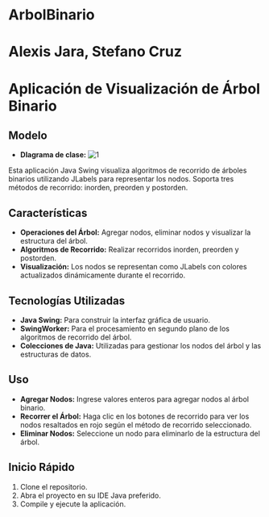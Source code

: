 # ArbolBinario
# Alexis Jara, Stefano Cruz

# Aplicación de Visualización de Árbol Binario

## Modelo
- **DIagrama de clase:**
![1](https://github.com/DavosJar/ArbolBinario/assets/166522585/686e188e-e949-43e8-82cc-5d6c19241270)

Esta aplicación Java Swing visualiza algoritmos de recorrido de árboles binarios utilizando JLabels para representar los nodos.
Soporta tres métodos de recorrido: inorden, preorden y postorden.

## Características

- **Operaciones del Árbol:** Agregar nodos, eliminar nodos y visualizar la estructura del árbol.
- **Algoritmos de Recorrido:** Realizar recorridos inorden, preorden y postorden.
- **Visualización:** Los nodos se representan como JLabels con colores actualizados dinámicamente durante el recorrido.

## Tecnologías Utilizadas

- **Java Swing:** Para construir la interfaz gráfica de usuario.
- **SwingWorker:** Para el procesamiento en segundo plano de los algoritmos de recorrido del árbol.
- **Colecciones de Java:** Utilizadas para gestionar los nodos del árbol y las estructuras de datos.

## Uso

- **Agregar Nodos:** Ingrese valores enteros para agregar nodos al árbol binario.
- **Recorrer el Árbol:** Haga clic en los botones de recorrido para ver los nodos resaltados en rojo según el método de recorrido seleccionado.
- **Eliminar Nodos:** Seleccione un nodo para eliminarlo de la estructura del árbol.

## Inicio Rápido

1. Clone el repositorio.
2. Abra el proyecto en su IDE Java preferido.
3. Compile y ejecute la aplicación.
